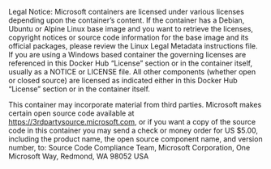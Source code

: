 Legal Notice: Microsoft containers are licensed under various licenses depending upon the container’s content. If the container has a Debian, Ubuntu or Alpine Linux base image and you want to retrieve the licenses, copyright notices or source code information for the base image and its official packages, please review the Linux Legal Metadata instructions file. If you are using a Windows based container the governing licenses are referenced in this Docker Hub “License” section or in the container itself, usually as a NOTICE or LICENSE file. All other components (whether open or closed source) are licensed as indicated either in this Docker Hub “License” section or in the container itself.

This container may incorporate material from third parties. Microsoft makes certain open source code available at https://3rdpartysource.microsoft.com, or if you want a copy of the source code in this container you may send a check or money order for US $5.00, including the product name, the open source component name, and version number, to: Source Code Compliance Team, Microsoft Corporation, One Microsoft Way, Redmond, WA 98052 USA
